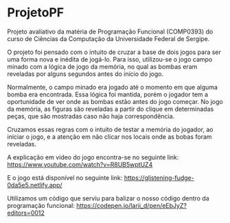 # ProjetoPF
Projeto avaliativo da matéria de Programação Funcional (COMP0393) do curso de Ciências da Computação da Universidade Federal de Sergipe.

O projeto foi pensado com o intuito de cruzar a base de dois jogos para ser uma forma nova e inédita de jogá-lo. Para isso, utilizou-se o jogo campo minado com a lógica de jogo da memória, no qual as bombas eram reveladas por alguns segundos antes do início do jogo.

Normalmente, o campo minado era jogado até o momento em que alguma bomba era encontrada. Essa lógica foi mantida, porém o jogador tem a oportunidade de ver onde as bombas estão antes do jogo começar. No jogo da memória, as figuras são reveladas a partir do clique em determinadas peças, que são mostradas caso não haja correspondência. 

Cruzamos essas regras com o intuito de testar a memória do jogador, ao iniciar o jogo, e a atenção em não clicar nos locais onde as bobas foram reveladas.

A explicação em vídeo do jogo encontra-se no seguinte link: https://www.youtube.com/watch?v=R8UB5wptUZ4

E o jogo está disponível no seguinte link: https://glistening-fudge-0da5e5.netlify.app/

Utilizamos um código que serviu para balizar o nosso código dentro da programação funcional: https://codepen.io/larii_d/pen/eEbJyZ?editors=0012
